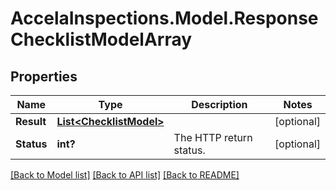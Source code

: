 # AccelaInspections.Model.ResponseChecklistModelArray
## Properties

Name | Type | Description | Notes
------------ | ------------- | ------------- | -------------
**Result** | [**List&lt;ChecklistModel&gt;**](ChecklistModel.md) |  | [optional] 
**Status** | **int?** | The HTTP return status. | [optional] 

[[Back to Model list]](../README.md#documentation-for-models) [[Back to API list]](../README.md#documentation-for-api-endpoints) [[Back to README]](../README.md)

